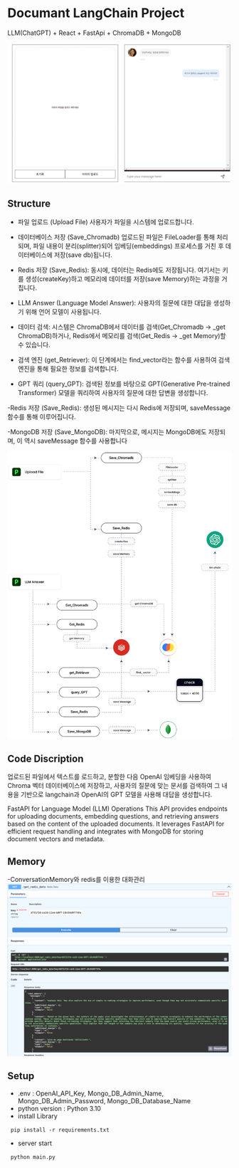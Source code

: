 # Documant LangChain Project
LLM(ChatGPT) + React + FastApi + ChromaDB + MongoDB

![Alt text](server/upload/sample2.png)

## Structure
- 파일 업로드 (Upload File)
사용자가 파일을 시스템에 업로드합니다.

- 데이터베이스 저장 (Save_Chromadb)
업로드된 파일은 FileLoader를 통해 처리되며, 파일 내용이 분리(splitter)되어 임베딩(embeddings) 프로세스를 거친 후 데이터베이스에 저장(save db)됩니다.

- Redis 저장 (Save_Redis): 
동시에, 데이터는 Redis에도 저장됩니다. 여기서는 키를 생성(createKey)하고 메모리에 데이터를 저장(save Memory)하는 과정을 거칩니다.

- LLM Answer (Language Model Answer): 
사용자의 질문에 대한 대답을 생성하기 위해 언어 모델이 사용됩니다.

- 데이터 검색: 
시스템은 ChromaDB에서 데이터를 검색(Get_Chromadb -> _get ChromaDB)하거나, Redis에서 메모리를 검색(Get_Redis -> _get Memory)할 수 있습니다.

- 검색 엔진 (get_Retriever): 
이 단계에서는 find_vector라는 함수를 사용하여 검색 엔진을 통해 필요한 정보를 검색합니다.

- GPT 쿼리 (query_GPT): 
검색된 정보를 바탕으로 GPT(Generative Pre-trained Transformer) 모델을 쿼리하여 사용자의 질문에 대한 답변을 생성합니다.

-Redis 저장 (Save_Redis): 
생성된 메시지는 다시 Redis에 저장되며, saveMessage 함수를 통해 이루어집니다.

-MongoDB 저장 (Save_MongoDB): 
마지막으로, 메시지는 MongoDB에도 저장되며, 이 역시 saveMessage 함수를 사용합니다

![Alt text](server/upload/sample3.png)


## Code Discription
업로드된 파일에서 텍스트를 로드하고, 분할한 다음 OpenAI 임베딩을 사용하여 Chroma 벡터 데이터베이스에 저장하고, 사용자의 질문에 맞는 문서를 검색하여 그 내용을 기반으로 langchain과 OpenAI의 GPT 모델을 사용해 대답을 생성합니다.

FastAPI for Language Model (LLM) Operations
This API provides endpoints for uploading documents, embedding questions, and retrieving answers based on the content of the uploaded documents. It leverages FastAPI for efficient request handling and integrates with MongoDB for storing document vectors and metadata.

## Memory
-ConversationMemory와 redis를 이용한 대화관리
![Alt text](server/upload/sample4.png)


## Setup
- .env : OpenAI_API_Key, Mongo_DB_Admin_Name, Mongo_DB_Admin_Password, Mongo_DB_Database_Name  
- python version : Python 3.10
- install Library
```
 pip install -r requirements.txt
```
- server start
```
 python main.py
```
